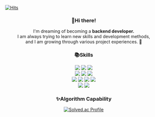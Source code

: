 [![Hits](https://hits.seeyoufarm.com/api/count/incr/badge.svg?url=https%3A%2F%2Fgithub.com%2Frnjstdmals6)](https://hits.seeyoufarm.com)

<div align = center>

  ### 👋Hi there!
  I'm dreaming of becoming a <b>backend developer.</b> <br>
  I am always trying to learn new skills and development methods, <br>
  and I am growing through various project experiences. 👯

  ### 📚Skills 
  <img src="https://img.shields.io/badge/java-007396?style=for-the-badge&logo=java&logoColor=white"> 
  <img src="https://img.shields.io/badge/SpringBoot-6DB33F?style=for-the-badge&logo=Spring Boot&logoColor=white">
  <img src="https://img.shields.io/badge/jpa-3776AB?style=for-the-badge&logo=jpa&logoColor=white">
  <br>
  
  <img src="https://img.shields.io/badge/Amazon EC2-FF9900?style=for-the-badge&logo=Amazon EC2&logoColor=white"> 
  <img src="https://img.shields.io/badge/Amazon RDS-527FFF?style=for-the-badge&logo=Amazon RDS&logoColor=black"> 
  <img src="https://img.shields.io/badge/Amazon S3-569A31?style=for-the-badge&logo=Amazon S3&logoColor=white">
  <br>
  
  <img src="https://img.shields.io/badge/docker-4479A1?style=for-the-badge&logo=docker&logoColor=white">
  <img src="https://img.shields.io/badge/CI/CD-003545?style=for-the-badge&logo=mariaDB&logoColor=white"> 
  <img src="https://img.shields.io/badge/RestAPI-47A248?style=for-the-badge&logo=&logoColor=white">
  <img src="https://img.shields.io/badge/Swagger-85EA2D?style=for-the-badge&logo=Swagger&logoColor=white">

  <br>
  <img src="https://img.shields.io/badge/mysql-4479A1?style=for-the-badge&logo=mysql&logoColor=white">
  <img src="https://img.shields.io/badge/mariaDB-003545?style=for-the-badge&logo=mariaDB&logoColor=white">   
  
  <!--
  **rnjstmdals6/rnjstmdals6** is a ✨ _special_ ✨ repository because its `README.md` (this file) appears on your GitHub profile.

  Here are some ideas to get you started:

  - 🔭 I’m currently working on ...
  - 🌱 I’m currently learning ...
  - 👯 I’m looking to collaborate on ...
  - 🤔 I’m looking for help with ...
  - 💬 Ask me about ...
  - 📫 How to reach me: ...
  - 😄 Pronouns: ...
  - ⚡ Fun fact: ...
  -->

  ### ✨Algorithm Capability
  [![Solved.ac Profile](http://mazassumnida.wtf/api/v2/generate_badge?boj=rnjstmdals6)](https://solved.ac/rnjstmdals6/)<br>
</div>
